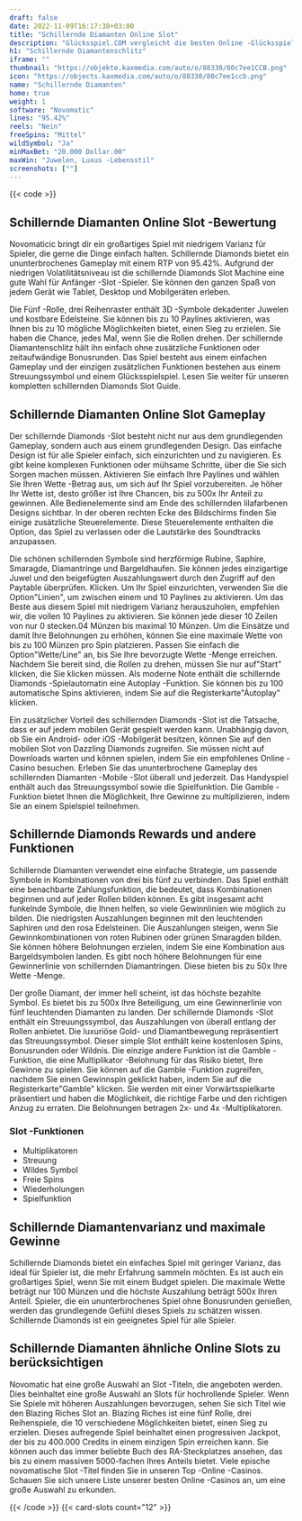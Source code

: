 ```yaml
---
draft: false
date: 2022-11-09T16:17:38+03:00
title: "Schillernde Diamanten Online Slot"
description: "Glücksspiel.COM vergleicht die besten Online -Glücksspiel -Sites und -spiele der Kanada.  Unabhängige Produktbewertungen und exklusive Anmeldeangebote. Jetzt spielen!"
h1: "Schillernde Diamantenschlitz"
iframe: ""
thumbnail: "https://objekte.kaxmedia.com/auto/o/88330/80c7ee1CCB.png"
icon: "https://objects.kaxmedia.com/auto/o/88330/80c7ee1ccb.png"
name: "Schillernde Diamanten"
home: true
weight: 1
software: "Novomatic"
lines: "95.42%"
reels: "Nein"
freeSpins: "Mittel"
wildSymbol: "Ja"
minMaxBet: "20.000 Dollar.00"
maxWin: "Juwelen, Luxus -Lebensstil"
screenshots: [""]
---
```


{{< code >}}<h2> Schillernde Diamanten Online Slot -Bewertung</h2><p>Novomaticic bringt dir ein großartiges Spiel mit niedrigem Varianz für Spieler, die gerne die Dinge einfach halten. Schillernde Diamonds bietet ein ununterbrochenes Gameplay mit einem RTP von 95.42%. Aufgrund der niedrigen Volatilitätsniveau ist die schillernde Diamonds Slot Machine eine gute Wahl für Anfänger -Slot -Spieler. Sie können den ganzen Spaß von jedem Gerät wie Tablet, Desktop und Mobilgeräten erleben.</p><p>Die Fünf -Rolle, drei Reihenraster enthält 3D -Symbole dekadenter Juwelen und kostbare Edelsteine. Sie können bis zu 10 Paylines aktivieren, was Ihnen bis zu 10 mögliche Möglichkeiten bietet, einen Sieg zu erzielen. Sie haben die Chance, jedes Mal, wenn Sie die Rollen drehen. Der schillernde Diamantenschlitz hält ihn einfach ohne zusätzliche Funktionen oder zeitaufwändige Bonusrunden. Das Spiel besteht aus einem einfachen Gameplay und der einzigen zusätzlichen Funktionen bestehen aus einem Streuungssymbol und einem Glücksspielspiel. Lesen Sie weiter für unseren kompletten schillernden Diamonds Slot Guide.</p><h2> Schillernde Diamanten Online Slot Gameplay</h2><p>Der schillernde Diamonds -Slot besteht nicht nur aus dem grundlegenden Gameplay, sondern auch aus einem grundlegenden Design. Das einfache Design ist für alle Spieler einfach, sich einzurichten und zu navigieren. Es gibt keine komplexen Funktionen oder mühsame Schritte, über die Sie sich Sorgen machen müssen. Aktivieren Sie einfach Ihre Paylines und wählen Sie Ihren Wette -Betrag aus, um sich auf Ihr Spiel vorzubereiten. Je höher Ihr Wette ist, desto größer ist Ihre Chancen, bis zu 500x Ihr Anteil zu gewinnen. Alle Bedienelemente sind am Ende des schillernden lilafarbenen Designs sichtbar. In der oberen rechten Ecke des Bildschirms finden Sie einige zusätzliche Steuerelemente. Diese Steuerelemente enthalten die Option, das Spiel zu verlassen oder die Lautstärke des Soundtracks anzupassen.</p><p>Die schönen schillernden Symbole sind herzförmige Rubine, Saphire, Smaragde, Diamantringe und Bargeldhaufen. Sie können jedes einzigartige Juwel und den beigefügten Auszahlungswert durch den Zugriff auf den Paytable überprüfen. Klicken. Um Ihr Spiel einzurichten, verwenden Sie die Option"Linien", um zwischen einem und 10 Paylines zu aktivieren. Um das Beste aus diesem Spiel mit niedrigem Varianz herauszuholen, empfehlen wir, die vollen 10 Paylines zu aktivieren. Sie können jede dieser 10 Zeilen von nur 0 stecken.04 Münzen bis maximal 10 Münzen. Um die Einsätze und damit Ihre Belohnungen zu erhöhen, können Sie eine maximale Wette von bis zu 100 Münzen pro Spin platzieren. Passen Sie einfach die Option"Wette/Line" an, bis Sie Ihre bevorzugte Wette -Menge erreichen. Nachdem Sie bereit sind, die Rollen zu drehen, müssen Sie nur auf"Start" klicken, die Sie klicken müssen. Als moderne Note enthält die schillernde Diamonds -Spielautomatin eine Autoplay -Funktion. Sie können bis zu 100 automatische Spins aktivieren, indem Sie auf die Registerkarte"Áutoplay" klicken.</p><p>Ein zusätzlicher Vorteil des schillernden Diamonds -Slot ist die Tatsache, dass er auf jedem mobilen Gerät gespielt werden kann. Unabhängig davon, ob Sie ein Android- oder iOS -Mobilgerät besitzen, können Sie auf den mobilen Slot von Dazzling Diamonds zugreifen. Sie müssen nicht auf Downloads warten und können spielen, indem Sie ein empfohlenes Online -Casino besuchen. Erleben Sie das ununterbrochene Gameplay des schillernden Diamanten -Mobile -Slot überall und jederzeit. Das Handyspiel enthält auch das Streuungssymbol sowie die Spielfunktion. Die Gamble -Funktion bietet Ihnen die Möglichkeit, Ihre Gewinne zu multiplizieren, indem Sie an einem Spielspiel teilnehmen.</p><h2> Schillernde Diamonds Rewards und andere Funktionen</h2><p>Schillernde Diamanten verwendet eine einfache Strategie, um passende Symbole in Kombinationen von drei bis fünf zu verbinden. Das Spiel enthält eine benachbarte Zahlungsfunktion, die bedeutet, dass Kombinationen beginnen und auf jeder Rollen bilden können. Es gibt insgesamt acht funkelnde Symbole, die Ihnen helfen, so viele Gewinnlinien wie möglich zu bilden. Die niedrigsten Auszahlungen beginnen mit den leuchtenden Saphiren und den rosa Edelsteinen. Die Auszahlungen steigen, wenn Sie Gewinnkombinationen von roten Rubinen oder grünen Smaragden bilden. Sie können höhere Belohnungen erzielen, indem Sie eine Kombination aus Bargeldsymbolen landen. Es gibt noch höhere Belohnungen für eine Gewinnerlinie von schillernden Diamantringen. Diese bieten bis zu 50x Ihre Wette -Menge.</p><p>Der große Diamant, der immer hell scheint, ist das höchste bezahlte Symbol. Es bietet bis zu 500x Ihre Beteiligung, um eine Gewinnerlinie von fünf leuchtenden Diamanten zu landen. Der schillernde Diamonds -Slot enthält ein Streuungssymbol, das Auszahlungen von überall entlang der Rollen anbietet. Die luxuriöse Gold- und Diamantbewegung repräsentiert das Streuungssymbol. Dieser simple Slot enthält keine kostenlosen Spins, Bonusrunden oder Wildnis. Die einzige andere Funktion ist die Gamble -Funktion, die eine Multiplikator -Belohnung für das Risiko bietet, Ihre Gewinne zu spielen. Sie können auf die Gamble -Funktion zugreifen, nachdem Sie einen Gewinnspin geklickt haben, indem Sie auf die Registerkarte"Gamble" klicken. Sie werden mit einer Vorwärtsspielkarte präsentiert und haben die Möglichkeit, die richtige Farbe und den richtigen Anzug zu erraten. Die Belohnungen betragen 2x- und 4x -Multiplikatoren.</p><h3>
Slot -Funktionen</h3><ul>
<li></span>
Multiplikatoren</li>
<li></span>
Streuung</li>
<li></span>
Wildes Symbol</li>
<li></span>
Freie Spins</li>
<li></span>
Wiederholungen</li>
<li></span>
Spielfunktion</li></ul><h2> Schillernde Diamantenvarianz und maximale Gewinne</h2><p>Schillernde Diamonds bietet ein einfaches Spiel mit geringer Varianz, das ideal für Spieler ist, die mehr Erfahrung sammeln möchten. Es ist auch ein großartiges Spiel, wenn Sie mit einem Budget spielen. Die maximale Wette beträgt nur 100 Münzen und die höchste Auszahlung beträgt 500x Ihren Anteil. Spieler, die ein ununterbrochenes Spiel ohne Bonusrunden genießen, werden das grundlegende Gefühl dieses Spiels zu schätzen wissen. Schillernde Diamonds ist ein geeignetes Spiel für alle Spieler.</p><h2>Schillernde Diamanten ähnliche Online Slots zu berücksichtigen</h2><p> Novomatic hat eine große Auswahl an Slot -Titeln, die angeboten werden. Dies beinhaltet eine große Auswahl an Slots für hochrollende Spieler. Wenn Sie Spiele mit höheren Auszahlungen bevorzugen, sehen Sie sich Titel wie den Blazing Riches Slot an. Blazing Riches ist eine fünf Rolle, drei Reihenspiele, die 10 verschiedene Möglichkeiten bietet, einen Sieg zu erzielen. Dieses aufregende Spiel beinhaltet einen progressiven Jackpot, der bis zu 400.000 Credits in einem einzigen Spin erreichen kann. Sie können auch das immer beliebte Buch des RA-Steckplatzes ansehen, das bis zu einem massiven 5000-fachen Ihres Anteils bietet. Viele epische novomatische Slot -Titel finden Sie in unseren Top -Online -Casinos. Schauen Sie sich unsere Liste unserer besten Online -Casinos an, um eine große Auswahl zu erkunden.</p>{{< /code >}}
 {{< card-slots count="12" >}}